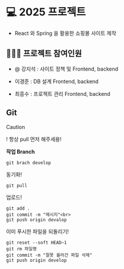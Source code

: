 # 💻 2025 프로젝트

+ React 와 Spring 을 활용한 쇼핑몰 사이트 제작

## 🙍🏻‍♂️ 프로젝트 참여인원

+ @ 강지석 :  사이트 정책 및 Frontend, backend

+ 이경준 :  DB 설계 Frontend, backend

+ 최흥수 :  프로젝트 관리 Frontend, backend

## Git

> [!CAUTION]
> ! 항상 pull 먼저 해주세용!

**작업 Branch**

```
git brach develop
```

동기화!

```
git pull
```

업로드!

```
git add .
git commit -m "메시지"<br>
git push origin devalop
```

이미 푸시한 파일을 되돌리기!

```
git reset --soft HEAD~1
git rm 파일명
git commit -m "잘못 올라간 파일 삭제"
git push origin develop
```